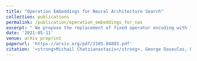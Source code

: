 ```yaml
---
title: "Operation Embeddings for Neural Architecture Search"
collection: publications
permalink: /publication/operation_embeddings_for_nas
excerpt: " We propose the replacement of fixed operator encoding with learnable representations in the optimization process. [Read More](https://michailchatzianastasis.github.io/publication/operation_embeddings_for_nas) "
date: '2021-05-11'
venue: arXiv preprint
paperurl: 'https://arxiv.org/pdf/2105.04885.pdf'
citation: '<strong>Michail Chatzianastasis</strong>, George Dasoulas, Georgios Siolas, Michalis Vazirgiannis'
---
```







